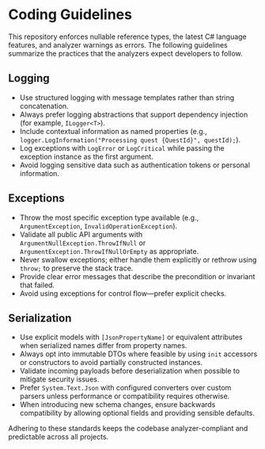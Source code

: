# Coding Guidelines

This repository enforces nullable reference types, the latest C# language features, and analyzer warnings as errors. The following guidelines summarize the practices that the analyzers expect developers to follow.

## Logging

- Use structured logging with message templates rather than string concatenation.
- Always prefer logging abstractions that support dependency injection (for example, `ILogger<T>`).
- Include contextual information as named properties (e.g., `logger.LogInformation("Processing quest {QuestId}", questId);`).
- Log exceptions with `LogError` or `LogCritical` while passing the exception instance as the first argument.
- Avoid logging sensitive data such as authentication tokens or personal information.

## Exceptions

- Throw the most specific exception type available (e.g., `ArgumentException`, `InvalidOperationException`).
- Validate all public API arguments with `ArgumentNullException.ThrowIfNull` or `ArgumentException.ThrowIfNullOrEmpty` as appropriate.
- Never swallow exceptions; either handle them explicitly or rethrow using `throw;` to preserve the stack trace.
- Provide clear error messages that describe the precondition or invariant that failed.
- Avoid using exceptions for control flow—prefer explicit checks.

## Serialization

- Use explicit models with `[JsonPropertyName]` or equivalent attributes when serialized names differ from property names.
- Always opt into immutable DTOs where feasible by using `init` accessors or constructors to avoid partially constructed instances.
- Validate incoming payloads before deserialization when possible to mitigate security issues.
- Prefer `System.Text.Json` with configured converters over custom parsers unless performance or compatibility requires otherwise.
- When introducing new schema changes, ensure backwards compatibility by allowing optional fields and providing sensible defaults.

Adhering to these standards keeps the codebase analyzer-compliant and predictable across all projects.

